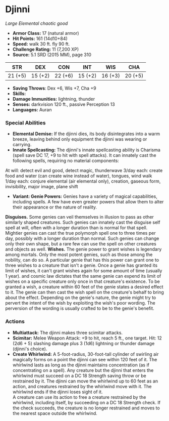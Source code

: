# Djinni

*Large* *Elemental* *chaotic good*

- **Armor Class:** 17 (natural armor)
- **Hit Points:** 161 (14d10+84)
- **Speed:** walk 30 ft. fly 90 ft.
- **Challenge Rating:** 11 (7,200 XP)
- **Source:** 5.1 SRD (2015 MM), page 310

| STR | DEX | CON | INT | WIS | CHA |
| --- | --- | --- | --- | --- | --- |
| 21 (+5) | 15 (+2) | 22 (+6) | 15 (+2) | 16 (+3) | 20 (+5) |

- **Saving Throws**: Dex +6, Wis +7, Cha +9
- **Skills:** 
- **Damage Immunities:** lightning, thunder
- **Senses:** darkvision 120 ft., passive Perception 13
- **Languages:** Auran

### Special Abilities

- **Elemental Demise:** If the djinni dies, its body disintegrates into a warm breeze, leaving behind only equipment the djinni was wearing or carrying.
- **Innate Spellcasting:** The djinni's innate spellcasting ability is Charisma (spell save DC 17, +9 to hit with spell attacks). It can innately cast the following spells, requiring no material components:

At will: detect evil and good, detect magic, thunderwave
3/day each: create food and water (can create wine instead of water), tongues, wind walk
1/day each: conjure elemental (air elemental only), creation, gaseous form, invisibility, major image, plane shift
- **Variant: Genie Powers:** Genies have a variety of magical capabilities, including spells. A few have even greater powers that allow them to alter their appearance or the nature of reality.

**Disguises.** Some genies can veil themselves in illusion to pass as other similarly shaped creatures. Such genies can innately cast the disguise self spell at will, often with a longer duration than is normal for that spell. Mightier genies can cast the true polymorph spell one to three times per day, possibly with a longer duration than normal. Such genies can change only their own shape, but a rare few can use the spell on other creatures and objects as well.
**Wishes.** The genie power to grant wishes is legendary among mortals. Only the most potent genies, such as those among the nobility, can do so. A particular genie that has this power can grant one to three wishes to a creature that isn't a genie. Once a genie has granted its limit of wishes, it can't grant wishes again for some amount of time (usually 1 year). and cosmic law dictates that the same genie can expend its limit of wishes on a specific creature only once in that creature's existence.
To be granted a wish, a creature within 60 feet of the genie states a desired effect to it. The genie can then cast the wish spell on the creature's behalf to bring about the effect. Depending on the genie's nature, the genie might try to pervert the intent of the wish by exploiting the wish's poor wording. The perversion of the wording is usually crafted to be to the genie's benefit.

### Actions

- **Multiattack:** The djinni makes three scimitar attacks.
- **Scimitar:** Melee Weapon Attack: +9 to hit, reach 5 ft., one target. Hit: 12 (2d6 + 5) slashing damage plus 3 (1d6) lightning or thunder damage (djinni's choice).
- **Create Whirlwind:** A 5-foot-radius, 30-foot-tall cylinder of swirling air magically forms on a point the djinni can see within 120 feet of it. The whirlwind lasts as long as the djinni maintains concentration (as if concentrating on a spell). Any creature but the djinni that enters the whirlwind must succeed on a DC 18 Strength saving throw or be restrained by it. The djinni can move the whirlwind up to 60 feet as an action, and creatures restrained by the whirlwind move with it. The whirlwind ends if the djinni loses sight of it.<br>A creature can use its action to free a creature restrained by the whirlwind, including itself, by succeeding on a DC 18 Strength check. If the check succeeds, the creature is no longer restrained and moves to the nearest space outside the whirlwind.


